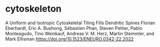 # cytoskeleton

A Uniform and Isotropic Cytoskeletal Tiling Fills Dendritic Spines
Florian Eberhardt, Eric A. Bushong, Sébastien Phan, Steven Peltier, Pablo Monteagudo,
Tino Weinkauf, Andreas V. M. Herz, Martin Stemmler, and Mark Ellisman
https://doi.org/10.1523/ENEURO.0342-22.2022
